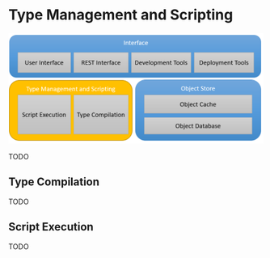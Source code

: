 # Type Management and Scripting

![Type Management](Images/TypeManagement.png)

TODO

## Type Compilation

TODO

## Script Execution

TODO